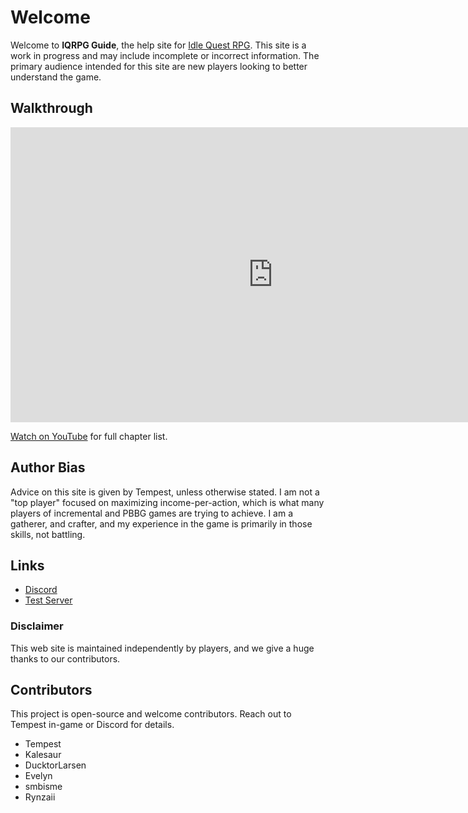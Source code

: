 # Welcome

Welcome to **IQRPG Guide**, the help site for [Idle Quest RPG](https://www.iqrpg.com/). This site is a work in progress and may include incomplete or incorrect information. The primary audience intended for this site are new players looking to better understand the game.

## Walkthrough

<iframe width="840" height="472" src="https://www.youtube.com/embed/o3kNtE0PJok?start=45" title="YouTube video player" frameborder="0" allow="accelerometer; autoplay; clipboard-write; encrypted-media; gyroscope; picture-in-picture" allowfullscreen></iframe>

[Watch on YouTube](https://www.youtube.com/watch?v=o3kNtE0PJok&t=45s) for full chapter list.

## Author Bias

Advice on this site is given by Tempest, unless otherwise stated. I am not a "top player" focused on maximizing income-per-action, which is what many players of incremental and PBBG games are trying to achieve. I am a gatherer, and crafter, and my experience in the game is primarily in those skills, not battling.

## Links

* [Discord](https://discord.gg/trm2zNB)
* [Test Server](https://test.iqrpg.com)

### Disclaimer

This web site is maintained independently by players, and we give a huge thanks to our contributors.

## Contributors

This project is open-source and welcome contributors. Reach out to Tempest in-game or Discord for details.

* Tempest
* Kalesaur
* DucktorLarsen
* Evelyn
* smbisme
* Rynzaii
